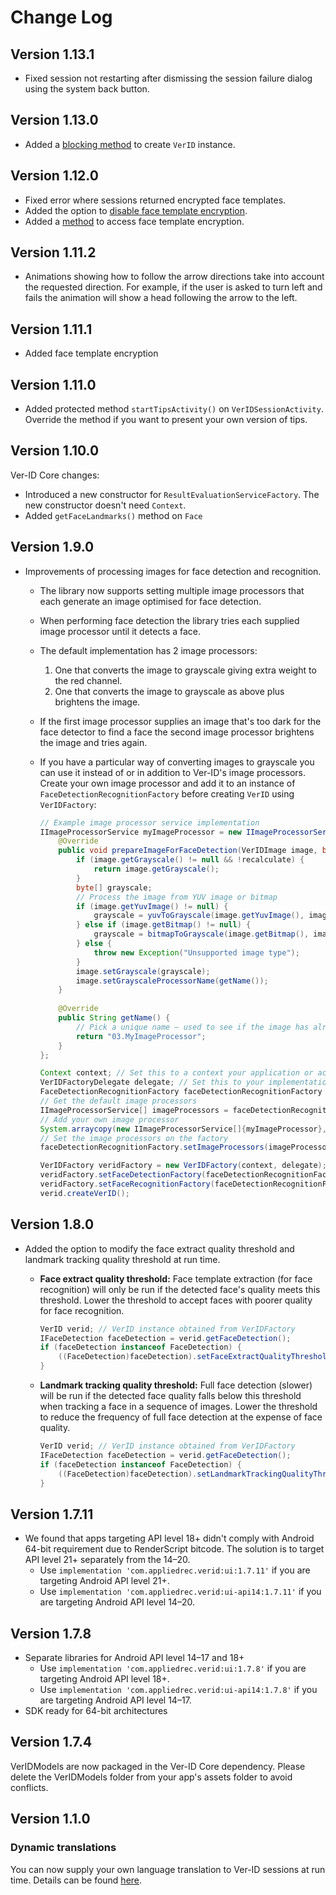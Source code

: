 # Change Log

## Version 1.13.1
- Fixed session not restarting after dismissing the session failure dialog using the system back button.

## Version 1.13.0
- Added a [blocking method](https://appliedrecognition.github.io/Ver-ID-UI-Android/com.appliedrec.verid.core.VerIDFactory.html#createVerIDSync()) to create `VerID` instance.

## Version 1.12.0
- Fixed error where sessions returned encrypted face templates.
- Added the option to [disable face template encryption](https://appliedrecognition.github.io/Ver-ID-UI-Android/com.appliedrec.verid.core.UserManagementFactory.html#UserManagementFactory(Context,%20boolean)).
- Added a [method](https://appliedrecognition.github.io/Ver-ID-UI-Android/com.appliedrec.verid.core.UserManagement.html#getFaceTemplateEncryption()) to access face template encryption.

## Version 1.11.2
- Animations showing how to follow the arrow directions take into account the requested direction. For example, if the user is asked to turn left and fails the animation will show a head following the arrow to the left.

## Version 1.11.1
- Added face template encryption

## Version 1.11.0
- Added protected method `startTipsActivity()` on `VerIDSessionActivity`. Override the method if you want to present your own version of tips.

## Version 1.10.0
Ver-ID Core changes:
 
- Introduced a new constructor for `ResultEvaluationServiceFactory`. The new constructor doesn't need `Context`.
- Added `getFaceLandmarks()` method on `Face`

## Version 1.9.0
- Improvements of processing images for face detection and recognition.
	- The library now supports setting multiple image processors that each generate an image optimised for face detection.
	- When performing face detection the library tries each supplied image processor until it detects a face.
	- The default implementation has 2 image processors:
		1. One that converts the image to grayscale giving extra weight to the red channel.
		2. One that converts the image to grayscale as above plus brightens the image.
	- If the first image processor supplies an image that's too dark for the face detector to find a face the second image processor brightens the image and tries again.
	- If you have a particular way of converting images to grayscale you can use it instead of or in addition to Ver-ID's image processors. Create your own image processor and add it to an instance of `FaceDetectionRecognitionFactory` before creating `VerID` using `VerIDFactory`:

		~~~java
		// Example image processor service implementation
		IImageProcessorService myImageProcessor = new IImageProcessorService() {
			@Override
			public void prepareImageForFaceDetection(VerIDImage image, boolean recalculate) throws Exception {
				if (image.getGrayscale() != null && !recalculate) {
					return image.getGrayscale();
				}
				byte[] grayscale;
				// Process the image from YUV image or bitmap
				if (image.getYuvImage() != null) {
					grayscale = yuvToGrayscale(image.getYuvImage(), image.getYuvImageExifOrientation());
				} else if (image.getBitmap() != null) {
					grayscale = bitmapToGrayscale(image.getBitmap(), image.getBitmapExifOrientation());
				} else {
					throw new Exception("Unsupported image type");
				}
				image.setGrayscale(grayscale);
				image.setGrayscaleProcessorName(getName());
			}
			
			@Override
			public String getName() {
				// Pick a unique name – used to see if the image has already been processed with the same image processor
				return "03.MyImageProcessor";
			}
		};
		
		Context context; // Set this to a context your application or activity
		VerIDFactoryDelegate delegate; // Set this to your implementation of VerIDFactoryDelegate
		FaceDetectionRecognitionFactory faceDetectionRecognitionFactory = new FaceDetectionRecognitionFactory(context);
		// Get the default image processors
		IImageProcessorService[] imageProcessors = faceDetectionRecognitionFactory.getImageProcessors();
		// Add your own image processor
		System.arraycopy(new IImageProcessorService[]{myImageProcessor}, 0, imageProcessors, imageProcessors.length, 1);
		// Set the image processors on the factory
		faceDetectionRecognitionFactory.setImageProcessors(imageProcessors);
		
		VerIDFactory veridFactory = new VerIDFactory(context, delegate);
		veridFactory.setFaceDetectionFactory(faceDetectionRecognitionFactory);
		veridFactory.setFaceRecognitionFactory(faceDetectionRecognitionFactory);
		verid.createVerID();
		~~~

## Version 1.8.0
- Added the option to modify the face extract quality threshold and landmark tracking quality threshold at run time.
	- **Face extract quality threshold:** Face template extraction (for face recognition) will only be run if the detected face's quality meets this threshold. Lower the threshold to accept faces with poorer quality for face recognition.

		~~~java
		VerID verid; // VerID instance obtained from VerIDFactory
		IFaceDetection faceDetection = verid.getFaceDetection();
		if (faceDetection instanceof FaceDetection) {
			((FaceDetection)faceDetection).setFaceExtractQualityThreshold(7.5f);
		}
		~~~
	- **Landmark tracking quality threshold:** Full face detection (slower) will be run if the detected face quality falls below this threshold when tracking a face in a sequence of images. Lower the threshold to reduce the frequency of full face detection at the expense of face quality.

		~~~java
		VerID verid; // VerID instance obtained from VerIDFactory
		IFaceDetection faceDetection = verid.getFaceDetection();
		if (faceDetection instanceof FaceDetection) {
			((FaceDetection)faceDetection).setLandmarkTrackingQualityThreshold(5.5f);
		}
		~~~

## Version 1.7.11
- We found that apps targeting API level 18+ didn't comply with Android 64-bit requirement due to RenderScript bitcode. The solution is to target API level 21+ separately from the 14–20.
  - Use `implementation 'com.appliedrec.verid:ui:1.7.11'` if you are targeting Android API level 21+.
  - Use `implementation 'com.appliedrec.verid:ui-api14:1.7.11'` if you are targeting Android API level 14–20.

## Version 1.7.8
- Separate libraries for Android API level 14–17 and 18+
  - Use `implementation 'com.appliedrec.verid:ui:1.7.8'` if you are targeting Android API level 18+.
  - Use `implementation 'com.appliedrec.verid:ui-api14:1.7.8'` if you are targeting Android API level 14–17.
- SDK ready for 64-bit architectures

## Version 1.7.4
VerIDModels are now packaged in the Ver-ID Core dependency. Please delete the VerIDModels folder from your app's assets folder to avoid conflicts.

## Version 1.1.0
### Dynamic translations
You can now supply your own language translation to Ver-ID sessions at run time. Details can be found [here](./Translating-Ver-ID-UI.md).

